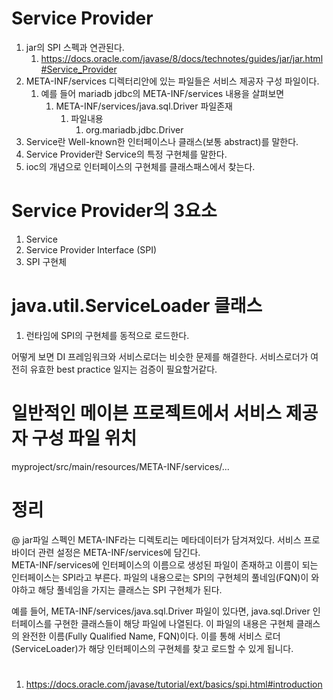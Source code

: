 # Service Provider
1. jar의 SPI 스펙과 연관된다.
    1. https://docs.oracle.com/javase/8/docs/technotes/guides/jar/jar.html#Service_Provider
1. META-INF/services 디렉터리안에 있는 파일들은 서비스 제공자 구성 파일이다.
    1. 예를 들어 mariadb jdbc의 META-INF/services 내용을 살펴보면 
        1. META-INF/services/java.sql.Driver 파일존재
            1. 파일내용 
                1. org.mariadb.jdbc.Driver
1. Service란 Well-known한 인터페이스나 클래스(보통 abstract)를 말한다.
1. Service Provider란 Service의 특정 구현체를 말한다.
1. ioc의 개념으로 인터페이스의 구현체를 클래스패스에서 찾는다.

# Service Provider의 3요소
1. Service  
1. Service Provider Interface (SPI)
1. SPI 구현체

# java.util.ServiceLoader 클래스
1. 런타임에 SPI의 구현체를 동적으로 로드한다.

어떻게 보면 DI 프레임워크와 서비스로더는 비슷한 문제를 해결한다. 
서비스로더가 여전히 유효한 best practice 일지는 검증이 필요할거같다.

# 일반적인 메이븐 프로젝트에서 서비스 제공자 구성 파일 위치
myproject/src/main/resources/META-INF/services/...

# 정리 
 
@ 
jar파일 스펙인 META-INF라는 디렉토리는 메타데이터가 담겨져있다. 
서비스 프로바이더 관련 설정은 META-INF/services에 담긴다.  
META-INF/services에 인터페이스의 이름으로 생성된 파일이 존재하고 이름이 되는 인터페이스는 SPI라고 부른다.
파일의 내용으로는 SPI의 구현체의 풀네임(FQN)이 와야하고 해당 풀네임을 가지는 클래스는 SPI 구현체가 된다.
  
예를 들어, META-INF/services/java.sql.Driver 파일이 있다면, 
java.sql.Driver 인터페이스를 구현한 클래스들이 해당 파일에 나열된다. 
이 파일의 내용은 구현체 클래스의 완전한 이름(Fully Qualified Name, FQN)이다.
이를 통해 서비스 로더(ServiceLoader)가 해당 인터페이스의 구현체를 찾고 로드할 수 있게 됩니다.

# 
1. https://docs.oracle.com/javase/tutorial/ext/basics/spi.html#introduction